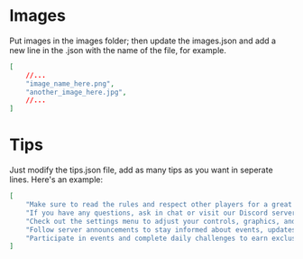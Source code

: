 # Images
Put images in the images folder; then update the images.json and add a new line in the .json with the name of the file, for example. 

```json
[
    //...
    "image_name_here.png",
    "another_image_here.jpg",
    //...
]
```

# Tips
Just modify the tips.json file, add as many tips as you want in seperate lines. Here's an example: 

```json
[
    "Make sure to read the rules and respect other players for a great experience.",
    "If you have any questions, ask in chat or visit our Discord server for assistance.",
    "Check out the settings menu to adjust your controls, graphics, and keybinds for optimal gameplay.",
    "Follow server announcements to stay informed about events, updates, and new features!",
    "Participate in events and complete daily challenges to earn exclusive in-game rewards."
]
```
